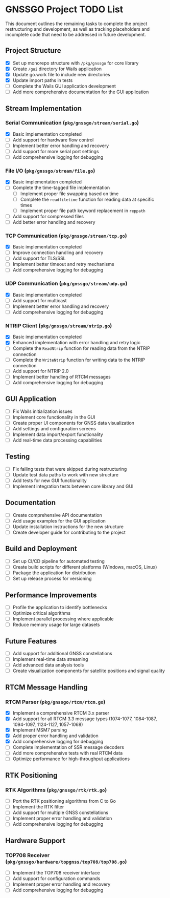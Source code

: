 # GNSSGO Project TODO List

This document outlines the remaining tasks to complete the project restructuring and development, as well as tracking placeholders and incomplete code that need to be addressed in future development.

## Project Structure

- [x] Set up monorepo structure with `/pkg/gnssgo` for core library
- [x] Create `/gui` directory for Wails application
- [x] Update go.work file to include new directories
- [x] Update import paths in tests
- [ ] Complete the Wails GUI application development
- [ ] Add more comprehensive documentation for the GUI application

## Stream Implementation

### Serial Communication (`pkg/gnssgo/stream/serial.go`)
- [x] Basic implementation completed
- [ ] Add support for hardware flow control
- [ ] Implement better error handling and recovery
- [ ] Add support for more serial port settings
- [ ] Add comprehensive logging for debugging

### File I/O (`pkg/gnssgo/stream/file.go`)
- [x] Basic implementation completed
- [ ] Complete the time-tagged file implementation
  - [ ] Implement proper file swapping based on time
  - [ ] Complete the `readfiletime` function for reading data at specific times
  - [ ] Implement proper file path keyword replacement in `reppath`
- [ ] Add support for compressed files
- [ ] Add better error handling and recovery

### TCP Communication (`pkg/gnssgo/stream/tcp.go`)
- [x] Basic implementation completed
- [ ] Improve connection handling and recovery
- [ ] Add support for TLS/SSL
- [ ] Implement better timeout and retry mechanisms
- [ ] Add comprehensive logging for debugging

### UDP Communication (`pkg/gnssgo/stream/udp.go`)
- [x] Basic implementation completed
- [ ] Add support for multicast
- [ ] Implement better error handling and recovery
- [ ] Add comprehensive logging for debugging

### NTRIP Client (`pkg/gnssgo/stream/ntrip.go`)
- [x] Basic implementation completed
- [x] Enhanced implementation with error handling and retry logic
- [ ] Complete the `ReadNtrip` function for reading data from the NTRIP connection
- [ ] Complete the `WriteNtrip` function for writing data to the NTRIP connection
- [ ] Add support for NTRIP 2.0
- [ ] Implement better handling of RTCM messages
- [ ] Add comprehensive logging for debugging

## GUI Application

- [ ] Fix Wails initialization issues
- [ ] Implement core functionality in the GUI
- [ ] Create proper UI components for GNSS data visualization
- [ ] Add settings and configuration screens
- [ ] Implement data import/export functionality
- [ ] Add real-time data processing capabilities

## Testing

- [ ] Fix failing tests that were skipped during restructuring
- [ ] Update test data paths to work with new structure
- [ ] Add tests for new GUI functionality
- [ ] Implement integration tests between core library and GUI

## Documentation

- [ ] Create comprehensive API documentation
- [ ] Add usage examples for the GUI application
- [ ] Update installation instructions for the new structure
- [ ] Create developer guide for contributing to the project

## Build and Deployment

- [ ] Set up CI/CD pipeline for automated testing
- [ ] Create build scripts for different platforms (Windows, macOS, Linux)
- [ ] Package the application for distribution
- [ ] Set up release process for versioning

## Performance Improvements

- [ ] Profile the application to identify bottlenecks
- [ ] Optimize critical algorithms
- [ ] Implement parallel processing where applicable
- [ ] Reduce memory usage for large datasets

## Future Features

- [ ] Add support for additional GNSS constellations
- [ ] Implement real-time data streaming
- [ ] Add advanced data analysis tools
- [ ] Create visualization components for satellite positions and signal quality

## RTCM Message Handling

### RTCM Parser (`pkg/gnssgo/rtcm/rtcm.go`)
- [x] Implement a comprehensive RTCM 3.x parser
- [x] Add support for all RTCM 3.3 message types (1074-1077, 1084-1087, 1094-1097, 1124-1127, 1057-1068)
- [x] Implement MSM7 parsing
- [x] Add proper error handling and validation
- [x] Add comprehensive logging for debugging
- [ ] Complete implementation of SSR message decoders
- [ ] Add more comprehensive tests with real RTCM data
- [ ] Optimize performance for high-throughput applications

## RTK Positioning

### RTK Algorithms (`pkg/gnssgo/rtk/rtk.go`)
- [ ] Port the RTK positioning algorithms from C to Go
- [ ] Implement the RTK filter
- [ ] Add support for multiple GNSS constellations
- [ ] Implement proper error handling and validation
- [ ] Add comprehensive logging for debugging

## Hardware Support

### TOP708 Receiver (`pkg/gnssgo/hardware/topgnss/top708/top708.go`)
- [ ] Implement the TOP708 receiver interface
- [ ] Add support for configuration commands
- [ ] Implement proper error handling and recovery
- [ ] Add comprehensive logging for debugging
